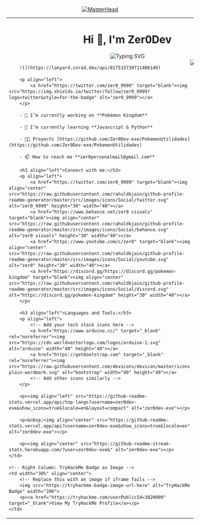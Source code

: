 <!-- Header Image -->
<div align="center">
    <a href="https://skyzer0dev.com">
        <img src="https://i.pinimg.com/originals/fc/21/16/fc2116fb21de12a62d4b36c31bbb1e6f.gif?width=768&height=255" alt="MasterHead">
    </a>
</div>

<!-- Profile and Badge in a Table Layout -->
<table>
  <tr>
    <!-- Left Column: Profile Details -->
    <td width="70%">
        <h1 align="center">Hi 👋, I'm Zer0Dev</h1>
        <div align="center">
            <img src="https://readme-typing-svg.herokuapp.com?size=25&color=9146ff&lines=Web+Dev/Discord+Bot+Dev%7C" alt="Typing SVG">
        </div>
        <img align="right" alt="Coding" src="https://encrypted-tbn0.gstatic.com/images?q=tbn:ANd9GcRQI8Q-DY8dozbc45VHrGpSuPDyBysn8b2cyUtFIDHMM8AtgsAoqig4IuuI8O1qMkvnlt0&usqp=CAU" width="150" height="150">

        ![](https://lanyard.cnrad.dev/api/817515739711406140)

        <p align="left">
            <a href="https://twitter.com/zer0_9999" target="blank"><img src="https://img.shields.io/twitter/follow/zer0_9999?logo=twitter&style=for-the-badge" alt="zer0_9999"></a>
        </p>

        - 🔭 I’m currently working on **Pokémon Kingdom**

        - 🌱 I’m currently learning **Javascript & Python**

        - 👨‍💻 Proyects [https://github.com/Zer0Dev-exe/PokemonUtilidades](https://github.com/Zer0Dev-exe/PokemonUtilidades)

        - 📫 How to reach me **zer0personalmail@gmail.com**

        <h3 align="left">Connect with me:</h3>
        <p align="left">
            <a href="https://twitter.com/zer0_9999" target="blank"><img align="center" src="https://raw.githubusercontent.com/rahuldkjain/github-profile-readme-generator/master/src/images/icons/Social/twitter.svg" alt="zer0_9999" height="30" width="40"></a>
            <a href="https://www.behance.net/zer0 visuals" target="blank"><img align="center" src="https://raw.githubusercontent.com/rahuldkjain/github-profile-readme-generator/master/src/images/icons/Social/behance.svg" alt="zer0 visuals" height="30" width="40"></a>
            <a href="https://www.youtube.com/c/zer0" target="blank"><img align="center" src="https://raw.githubusercontent.com/rahuldkjain/github-profile-readme-generator/master/src/images/icons/Social/youtube.svg" alt="zer0" height="30" width="40"></a>
            <a href="https://discord.gg/https://discord.gg/pokemon-kingdom" target="blank"><img align="center" src="https://raw.githubusercontent.com/rahuldkjain/github-profile-readme-generator/master/src/images/icons/Social/discord.svg" alt="https://discord.gg/pokemon-kingdom" height="30" width="40"></a>
        </p>

        <h3 align="left">Languages and Tools:</h3>
        <p align="left">
            <!-- Add your tech stack icons here -->
            <a href="https://www.arduino.cc/" target="_blank" rel="noreferrer"><img src="https://cdn.worldvectorlogo.com/logos/arduino-1.svg" alt="arduino" width="40" height="40"></a>
            <a href="https://getbootstrap.com" target="_blank" rel="noreferrer"><img src="https://raw.githubusercontent.com/devicons/devicon/master/icons/bootstrap/bootstrap-plain-wordmark.svg" alt="bootstrap" width="40" height="40"></a>
            <!-- Add other icons similarly -->
        </p>

        <p><img align="left" src="https://github-readme-stats.vercel.app/api/top-langs?username=zer0dev-exe&show_icons=true&locale=en&layout=compact" alt="zer0dev-exe"></p>

        <p>&nbsp;<img align="center" src="https://github-readme-stats.vercel.app/api?username=zer0dev-exe&show_icons=true&locale=en" alt="zer0dev-exe"></p>

        <p><img align="center" src="https://github-readme-streak-stats.herokuapp.com/?user=zer0dev-exe&" alt="zer0dev-exe"></p>
    </td>

    <!-- Right Column: TryHackMe Badge as Image -->
    <td width="30%" align="center">
        <!-- Replace this with an image if iframe fails -->
        <img src="https://tryhackme-badge-image-url-here" alt="TryHackMe Badge" width="200">
        <p><a href="https://tryhackme.com/userPublicId=3820009" target="_blank">View My TryHackMe Profile</a></p>
    </td>
  </tr>
</table>
